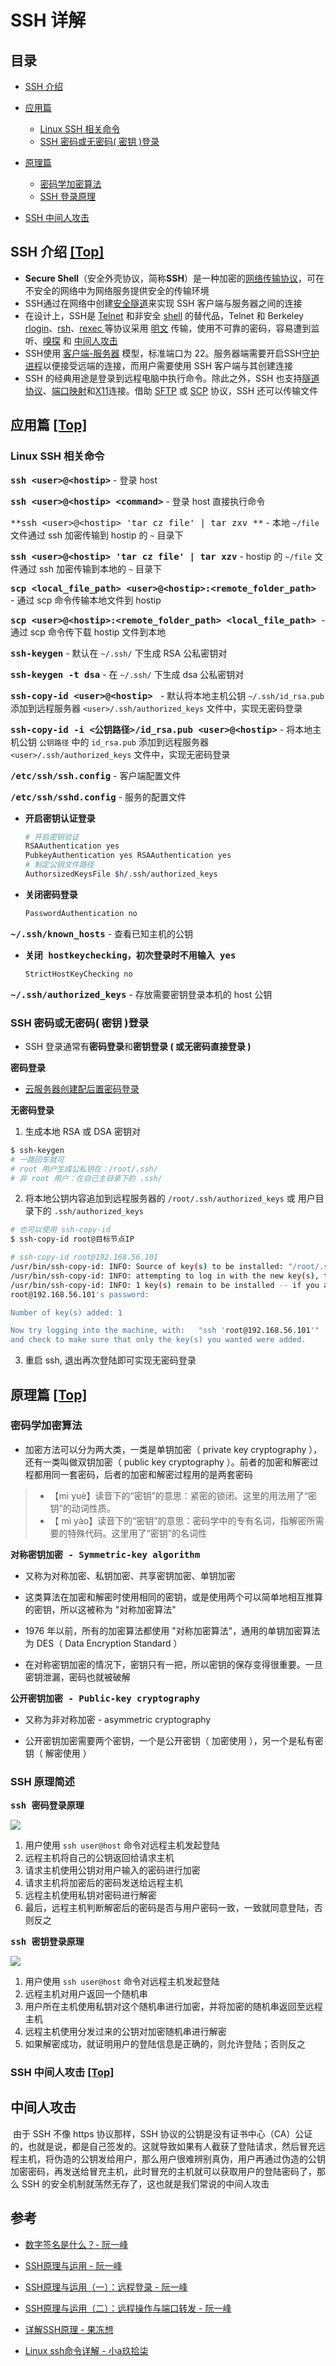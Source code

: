 # SSH 详解

## 目录

* [SSH 介绍](ssh-介绍-top)

* [应用篇](应用篇-top)
  * [Linux SSH 相关命令](linux-ssh-相关命令)
  * [SSH 密码或无密码( 密钥 )登录](ssh-密码或无密码-密钥-登录)

* [原理篇]()
  * [密码学加密算法](密码学加密算法)
  * [SSH 登录原理](ssh-登录原理)

* [SSH 中间人攻击](ssh-中间人攻击-top)



## SSH 介绍 [[Top]](#目录)

* **Secure Shell**（安全外壳协议，简称**SSH**）是一种加密的[网络传输协议](https://zh.wikipedia.org/wiki/网络传输协议)，可在不安全的网络中为网络服务提供安全的传输环境
* SSH通过在网络中创建[安全隧道](https://zh.wikipedia.org/w/index.php?title=安全隧道&action=edit&redlink=1)来实现 SSH 客户端与服务器之间的连接
* 在设计上，SSH是 [Telnet](https://zh.wikipedia.org/wiki/Telnet) 和非安全 [shell](https://zh.wikipedia.org/wiki/Unix_shell) 的替代品，Telnet 和 Berkeley [rlogin](https://zh.wikipedia.org/w/index.php?title=Rlogin&action=edit&redlink=1)、[rsh](https://zh.wikipedia.org/wiki/远程外壳)、[rexec ](https://zh.wikipedia.org/w/index.php?title=Rexec&action=edit&redlink=1)等协议采用 [明文](https://zh.wikipedia.org/wiki/明文) 传输，使用不可靠的密码，容易遭到监听、[嗅探](https://zh.wikipedia.org/wiki/數據包分析器) 和 [中间人攻击](https://zh.wikipedia.org/wiki/中间人攻击)
* SSH使用 [客户端-服务器](https://zh.wikipedia.org/wiki/主從式架構) 模型，标准端口为 22。服务器端需要开启SSH[守护进程](https://zh.wikipedia.org/wiki/守护进程)以便接受远端的连接，而用户需要使用 SSH 客户端与其创建连接
* SSH 的经典用途是登录到远程电脑中执行命令。除此之外，SSH 也支持[隧道协议](https://zh.wikipedia.org/wiki/隧道协议)、[端口映射](https://zh.wikipedia.org/wiki/端口映射)和[X11](https://zh.wikipedia.org/wiki/X_Window系統)连接。借助 [SFTP](https://zh.wikipedia.org/wiki/SSH文件传输协议) 或 [SCP](https://zh.wikipedia.org/wiki/安全复制) 协议，SSH 还可以传输文件

## 应用篇 [[Top]](#目录)

### Linux SSH 相关命令

<kbd>**ssh \<user\>@\<hostip\>**</kbd> - 登录 host

<kbd>**ssh \<user\>@\<hostip\> \<command\>**</kbd> - 登录 host 直接执行命令

<kbd>**ssh \<user\>@\<hostip\> 'tar cz file' | tar zxv **</kbd> - 本地 `~/file` 文件通过 ssh 加密传输到 hostip 的 `~` 目录下

<kbd>**ssh \<user\>@\<hostip\> 'tar cz file' | tar xzv**</kbd> - hostip 的 `~/file` 文件通过 ssh 加密传输到本地的 `~` 目录下

<kbd>**scp \<local_file_path\> \<user\>@\<hostip\>:\<remote_folder_path\>** </kbd> - 通过 scp 命令传输本地文件到 hostip

<kbd>**scp \<user\>@\<hostip\>:\<remote_folder_path\>  \<local_file_path\>** </kbd> - 通过 scp 命令传下载 hostip 文件到本地

<kbd>**ssh-keygen**</kbd> - 默认在 `~/.ssh/` 下生成 RSA 公私密钥对

<kbd>**ssh-keygen -t dsa**</kbd> - 在 `~/.ssh/` 下生成 dsa 公私密钥对

<kbd>**ssh-copy-id \<user\>@\<hostip\>** </kbd> - 默认将本地主机公钥 `~/.ssh/id_rsa.pub` 添加到远程服务器 `<user>/.ssh/authorized_keys` 文件中，实现无密码登录

<kbd>**ssh-copy-id -i \<公钥路径\>/id_rsa.pub \<user\>@\<hostip\>**</kbd> - 将本地主机公钥 `公钥路径` 中的 `id_rsa.pub`  添加到远程服务器 `<user>/.ssh/authorized_keys` 文件中，实现无密码登录

<kbd>**/etc/ssh/ssh.config**</kbd> - 客户端配置文件

<kbd>**/etc/ssh/sshd.config**</kbd> - 服务的配置文件

* <kbd>**开启密钥认证登录**</kbd>

  ```bash
  # 开启密钥验证
  RSAAuthentication yes
  PubkeyAuthentication yes RSAAuthentication yes
  # 制定公钥文件路径
  AuthorsizedKeysFile $h/.ssh/authorized_keys
  ```

* <kbd>**关闭密码登录**</kbd> 

  ```bash
  PasswordAuthentication no
  ```

<kbd>**~/.ssh/known_hosts**</kbd> - 查看已知主机的公钥

* <kbd>**关闭 hostkeychecking，初次登录时不用输入 yes**</kbd>

  ```bash
  StrictHostKeyChecking no  
  ```

<kbd>**~/.ssh/authorized_keys**</kbd> - 存放需要密钥登录本机的 host 公钥

### SSH 密码或无密码( 密钥 )登录

* SSH 登录通常有**密码登录**和**密钥登录 ( 或无密码直接登录 )**

<kbd>**密码登录**</kbd>

* [云服务器创建配后置密码登录](https://github.com/Xiechengqi/XcqDailyLearningNotes/blob/master/Linux/VPS/AWS/lightsail.md)

<kbd>**无密码登录**</kbd>

1. 生成本地 RSA 或 DSA 密钥对

```bash
$ ssh-keygen
# 一路回车就可
# root 用户生成公私钥在：/root/.ssh/
# 非 root 用户：在自己主目录下的 .ssh/
```

2. 将本地公钥内容追加到远程服务器的 `/root/.ssh/authorized_keys` 或 用户目录下的 `.ssh/authorized_keys`

``` bash
# 也可以使用 ssh-copy-id
$ ssh-copy-id root@目标节点IP

# ssh-copy-id root@192.168.56.101
/usr/bin/ssh-copy-id: INFO: Source of key(s) to be installed: "/root/.ssh/id_rsa.pub"
/usr/bin/ssh-copy-id: INFO: attempting to log in with the new key(s), to filter out any that are already installed
/usr/bin/ssh-copy-id: INFO: 1 key(s) remain to be installed -- if you are prompted now it is to install the new keys
root@192.168.56.101's password: 

Number of key(s) added: 1

Now try logging into the machine, with:   "ssh 'root@192.168.56.101'"
and check to make sure that only the key(s) you wanted were added.
```

3. 重启 ssh, 退出再次登陆即可实现无密码登录

## 原理篇 [[Top]](#目录)

### 密码学加密算法

* 加密方法可以分为两大类，一类是单钥加密（ private key cryptography ），还有一类叫做双钥加密（ public key cryptography ）。前者的加密和解密过程都用同一套密码，后者的加密和解密过程用的是两套密码

> * 【mì yuè】读音下的“密钥”的意思：紧密的锁闭。这里的用法用了“密钥”的动词性质。
> * 【 mì yào】读音下的“密钥”的意思：密码学中的专有名词，指解密所需要的特殊代码。这里用了“密钥”的名词性

<kbd>**对称密钥加密 - Symmetric-key algorithm**</kbd> 

* 又称为对称加密、私钥加密、共享密钥加密、单钥加密

* 这类算法在加密和解密时使用相同的密钥，或是使用两个可以简单地相互推算的密钥，所以这被称为 "对称加密算法"
* 1976 年以前，所有的加密算法都使用 "对称加密算法"，通用的单钥加密算法为 DES（ Data Encryption Standard ）
* 在对称密钥加密的情况下，密钥只有一把，所以密钥的保存变得很重要。一旦密钥泄漏，密码也就被破解

<kbd>**公开密钥加密 - Public-key cryptography**</kbd>

* 又称为非对称加密 - asymmetric cryptography

* 公开密钥加密需要两个密钥，一个是公开密钥（ 加密使用 ），另一个是私有密钥（ 解密使用 ）

### SSH 原理简述

<kbd>**ssh 密码登录原理**</kbd>

![](/home/xcq/桌面/codeLearn/git/github/XcqDailyLearningNotes/Linux/images/sshPrinciple.png)

1. 用户使用 `ssh user@host` 命令对远程主机发起登陆
2. 远程主机将自己的公钥返回给请求主机
3. 请求主机使用公钥对用户输入的密码进行加密
4. 请求主机将加密后的密码发送给远程主机
5. 远程主机使用私钥对密码进行解密
6. 最后，远程主机判断解密后的密码是否与用户密码一致，一致就同意登陆，否则反之

<kbd>**ssh 密钥登录原理**</kbd>

![](/home/xcq/桌面/codeLearn/git/github/XcqDailyLearningNotes/Linux/images/sshPubKeyLoginPrinciple.png)

1. 用户使用 `ssh user@host` 命令对远程主机发起登陆
2. 远程主机对用户返回一个随机串
3. 用户所在主机使用私钥对这个随机串进行加密，并将加密的随机串返回至远程主机
4. 远程主机使用分发过来的公钥对加密随机串进行解密
5. 如果解密成功，就证明用户的登陆信息是正确的，则允许登陆；否则反之

### SSH 中间人攻击 [[Top]](#目录)

## 中间人攻击

​    由于 SSH 不像 https 协议那样，SSH 协议的公钥是没有证书中心（CA）公证的，也就是说，都是自己签发的。这就导致如果有人截获了登陆请求，然后冒充远程主机，将伪造的公钥发给用户，那么用户很难辨别真伪，用户再通过伪造的公钥加密密码，再发送给冒充主机，此时冒充的主机就可以获取用户的登陆密码了，那么 SSH 的安全机制就荡然无存了，这也就是我们常说的中间人攻击

## 参考

* [数字签名是什么？- 阮一峰](http://www.ruanyifeng.com/blog/2011/08/what_is_a_digital_signature.html)
* [SSH原理与运用 - 阮一峰](http://www.ruanyifeng.com/blog/2011/12/ssh_remote_login.html)
* [SSH原理与运用（一）：远程登录 - 阮一峰](http://www.ruanyifeng.com/blog/2011/12/ssh_remote_login.html)
* [SSH原理与运用（二）：远程操作与端口转发 - 阮一峰](https://www.ruanyifeng.com/blog/2011/12/ssh_port_forwarding.html)

* [详解SSH原理 - 果冻想](https://www.jellythink.com/archives/555)
* [Linux ssh命令详解 - 小a玖拾柒](https://www.cnblogs.com/ftl1012/p/ssh.html)